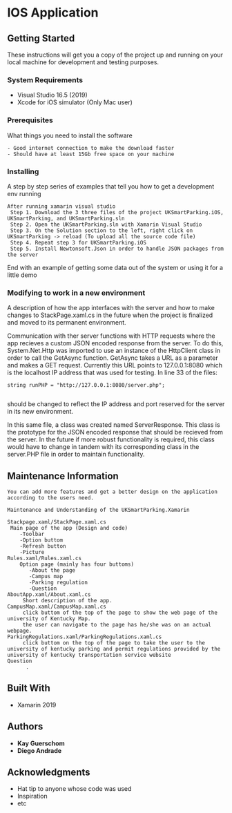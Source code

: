 # IOS Application


## Getting Started

These instructions will get you a copy of the project up and running on your local machine for development and testing purposes.

### System Requirements
* Visual Studio 16.5 (2019)
* Xcode for iOS simulator (Only Mac user)

### Prerequisites

What things you need to install the software

```
- Good internet connection to make the download faster
- Should have at least 15Gb free space on your machine

```

### Installing

A step by step series of examples that tell you how to get a development env running


```
After running xamarin visual studio
 Step 1. Download the 3 three files of the project UKSmartParking.iOS, UKSmartParking, and UKSmartParking.sln 
 Step 2. Open the UKSmartParking.sln with Xamarin Visual Studio
 Step 3. On the Solution section to the left, right click on UKSmartParking -> reload (To upload all the source code file)
 Step 4. Repeat step 3 for UKSmartParking.iOS
 Step 5. Install Newtonsoft.Json in order to handle JSON packages from the server
```


End with an example of getting some data out of the system or using it for a little demo

### Modifying to work in a new environment
A description of how the app interfaces with the server and how to make changes to StackPage.xaml.cs in the future when the project is finalized and moved to its permanent environment.

Communication with ther server functions with HTTP requests where the app recieves a custom JSON encoded response from the server. To do this, System.Net.Http was imported to use an instance of the HttpClient class in order to call the GetAsync function. GetAsync takes a URL as a parameter and makes a GET request. Currently this URL points to 127.0.0.1:8080 which is the localhost IP address that was used for testing. In line 33 of the files:
```
string runPHP = "http://127.0.0.1:8080/server.php";
          
```
should be changed to reflect the IP address and port reserved for the server in its new environment.

In this same file, a class was created named ServerResponse. This class is the prototype for the JSON encoded response that should be recieved from the server. In the future if more robust functionality is required, this class would have to change in tandem with its corresponding class in the server.PHP file in order to maintain functionality.

## Maintenance Information
```
You can add more features and get a better design on the application according to the users need.

Maintenance and Understanding of the UKSmartParking.Xamarin

Stackpage.xaml/StackPage.xaml.cs
 Main page of the app (Design and code)
    -Toolbar
    -Option buttom
    -Refresh button
    -Picture
Rules.xaml/Rules.xaml.cs
    Option page (mainly has four buttoms)
       -About the page 
       -Campus map
       -Parking regulation
       -Question
AboutApp.xaml/About.xaml.cs
     Short description of the app.
CampusMap.xaml/CampusMap.xaml.cs
     click buttom of the top of the page to show the web page of the university of Kentucky Map.
     the user can navigate to the page has he/she was on an actual webpage.
ParkingRegulations.xaml/ParkingRegulations.xaml.cs
     click buttom on the top of the page to take the user to the university of kentucky parking and permit regulations provided by the university of kentucky transportation service website
Question
      .
```

## Built With

* Xamarin 2019 

## Authors

* **Kay Guerschom** 
* **Diego Andrade**

## Acknowledgments

* Hat tip to anyone whose code was used
* Inspiration
* etc
